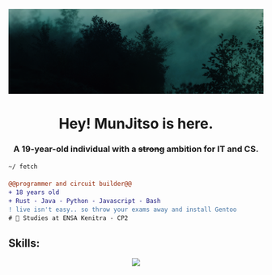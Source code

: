 ![](img/nice.png)
<h1 align="center">Hey! MunJitso is here.</h1>
<h3 align="center">A 19-year-old individual with a <s>strong</s> ambition for IT and CS.</h3>

```diff
~/ fetch

@@programmer and circuit builder@@
+ 18 years old
+ Rust - Java - Python - Javascript - Bash
! live isn't easy.. so throw your exams away and install Gentoo
# 📖 Studies at ENSA Kenitra - CP2
```

<h2 align="left">Skills: </h2>
<p align="center">
  <a href="https://skillicons.dev">
    <img src="https://skillicons.dev/icons?i=html,css,js,ts,python,java,rust,cpp" />
  </a>
</p>
